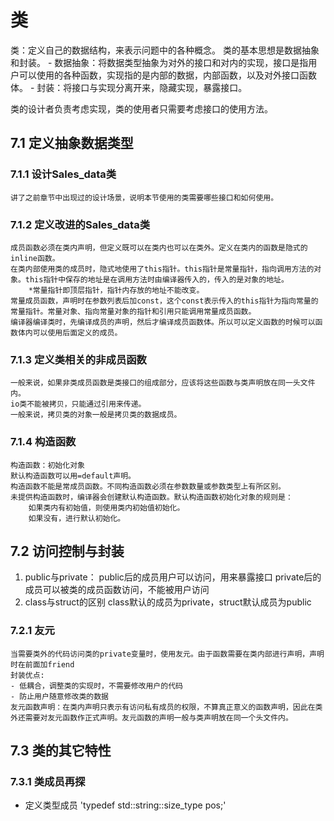 # 类
类：定义自己的数据结构，来表示问题中的各种概念。
类的基本思想是数据抽象和封装。
    - 数据抽象：将数据类型抽象为对外的接口和对内的实现，接口是指用户可以使用的各种函数，实现指的是内部的数据，内部函数，以及对外接口函数体。
    - 封装：将接口与实现分离开来，隐藏实现，暴露接口。
    
类的设计者负责考虑实现，类的使用者只需要考虑接口的使用方法。

## 7.1 定义抽象数据类型

### 7.1.1 设计Sales_data类
    讲了之前章节中出现过的设计场景，说明本节使用的类需要哪些接口和如何使用。
### 7.1.2 定义改进的Sales_data类
    成员函数必须在类内声明，但定义既可以在类内也可以在类外。定义在类内的函数是隐式的inline函数。
    在类内部使用类的成员时，隐式地使用了this指针。this指针是常量指针，指向调用方法的对象。this指针中保存的地址是在调用方法时由编译器传入的，传入的是对象的地址。
        *常量指针即顶层指针，指针内存放的地址不能改变。
    常量成员函数，声明时在参数列表后加const，这个const表示传入的this指针为指向常量的常量指针。常量对象、指向常量对象的指针和引用只能调用常量成员函数。
    编译器编译类时，先编译成员的声明，然后才编译成员函数体。所以可以定义函数的时候可以函数体内可以使用后面定义的成员。
### 7.1.3 定义类相关的非成员函数
    一般来说，如果非类成员函数是类接口的组成部分，应该将这些函数与类声明放在同一头文件内。
    io类不能被拷贝，只能通过引用来传递。
    一般来说，拷贝类的对象一般是拷贝类的数据成员。
### 7.1.4 构造函数
    构造函数：初始化对象
    默认构造函数可以用=default声明。
    构造函数不能是常成员函数。不同构造函数必须在参数数量或参数类型上有所区别。
    未提供构造函数时，编译器会创建默认构造函数。默认构造函数初始化对象的规则是：
        如果类内有初始值，则使用类内初始值初始化。
        如果没有，进行默认初始化。
        
## 7.2 访问控制与封装
1. public与private：
    public后的成员用户可以访问，用来暴露接口
    private后的成员可以被类的成员函数访问，不能被用户访问
2. class与struct的区别
    class默认的成员为private，struct默认成员为public
### 7.2.1 友元
    当需要类外的代码访问类的private变量时，使用友元。由于函数需要在类内部进行声明，声明时在前面加friend
    封装优点:
    - 低耦合，调整类的实现时，不需要修改用户的代码
    - 防止用户随意修改类的数据
    友元函数声明：在类内声明只表示有访问私有成员的权限，不算真正意义的函数声明，因此在类外还需要对友元函数作正式声明。友元函数的声明一般与类声明放在同一个头文件内。
## 7.3 类的其它特性
### 7.3.1 类成员再探
- 定义类型成员
    'typedef std::string::size_type pos;'
    
